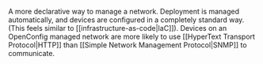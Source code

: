 A more declarative way to manage a network. Deployment is managed automatically, and devices are configured in a completely standard way. (This feels similar to [[infrastructure-as-code|IaC]]). Devices on an OpenConfig managed network are more likely to use [[HyperText Transport Protocol|HTTP]] than [[Simple Network Management Protocol|SNMP]] to communicate. 